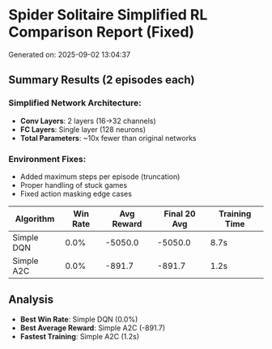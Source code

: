 # Spider Solitaire Simplified RL Comparison Report (Fixed)

Generated on: 2025-09-02 13:04:37

## Summary Results (2 episodes each)

### Simplified Network Architecture:
- **Conv Layers**: 2 layers (16→32 channels)
- **FC Layers**: Single layer (128 neurons)
- **Total Parameters**: ~10x fewer than original networks

### Environment Fixes:
- Added maximum steps per episode (truncation)
- Proper handling of stuck games
- Fixed action masking edge cases

| Algorithm | Win Rate | Avg Reward | Final 20 Avg | Training Time |
|-----------|----------|------------|--------------|---------------|
| Simple DQN | 0.0% | -5050.0 | -5050.0 | 8.7s |
| Simple A2C | 0.0% | -891.7 | -891.7 | 1.2s |

## Analysis

- **Best Win Rate**: Simple DQN (0.0%)
- **Best Average Reward**: Simple A2C (-891.7)
- **Fastest Training**: Simple A2C (1.2s)